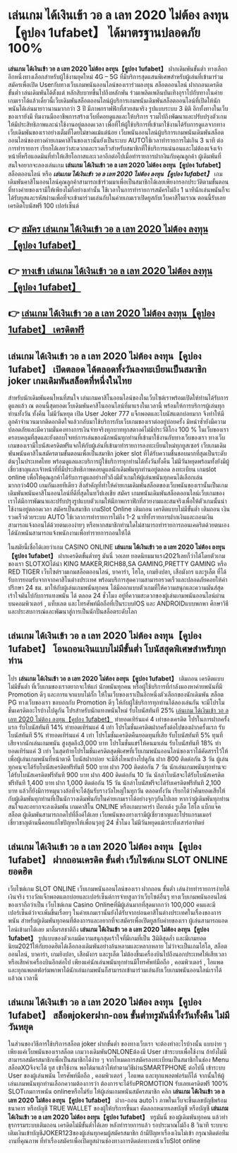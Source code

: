 # เล่นเกม ได้เงินเข้า วอ ล เลท 2020 ไม่ต้อง ลงทุน【คูปอง 1ufabet】  ได้มาตรฐานปลอดภัย 100%

**เล่นเกม ได้เงินเข้า วอ ล เลท 2020 ไม่ต้อง ลงทุน【คูปอง 1ufabet】** ฝากเดิมพันขั้นต่ำ  ทางเลือกอีกหนึ่งทางเลือกสำหรับผู้ใช้งานยุคใหม่ 4G – 5G ที่มีบริการสุดแสนพิเศษสำหรับผู้เล่นที่เข้ามาร่วมสมัครเพื่อเปิด Userกับทางเว็บเกมพนันออนไลน์ของเราร่วมลงทุน สล็อตออนไลน์ ฝากถอนเครดิต ขั้นต่ำ เล่นเดิมพันได้ตั้งแต่ หลักสิบบาทขึ้นไปถึงหลักพัน ร่วมเพลิดเพลินบันเทิงอุราไปกับทางในค่ายเกมเราได้แล้วเดี๋ยวนี้เว็บเดิมพันสล็อตออนไลน์ผู้บริการเกมพนันเดิมพันสล็อตออนไลน์ที่เปิดให้นักพนันได้เล่นมายาวนานมากกว่า 3 ปี มีภาพกราฟฟิกที่สวยสมจริง รูปแบบระบบ 3 มิติ
อีกทั้งทางในเว็บของเรายังมี ทีมงานมืออาชีพการสร้างเว็บที่คอยดูแลและให้บริการ  รวมไปถึงพัฒนาและปรับปรุงตัวเกมให้มีประสิทธิภาพและน่าใช้งานอยู่ตลอดเวลา เพื่อที่ให้ผู้ใช้บริการที่เข้ามาใช้งานได้รับการดูแลจากทางเว็บเดิมพันของเราอย่างเต็มที่โดยไม่ขาดแม้แต่น้อย เว็บพนันออนไลน์ผู้บริการเกมพนันเดิมพันสล็อตออนไลน์ของทางค่ายเกมคาสิโนของเรานั้นยังเป็นระบบ AUTOใช้เวลาทำรายการไม่เกิน 3 นาที ต่อการทำรายการ เรียกได้เลยว่าสะดวกและรวดเร็วสำหรับสมาชิกที่ใช้บริการแน่นอนและไม่ต้องแจ้งเจ้าหน้าที่หรือแอดมินที่ทำให้เสียโอกาสและเวลาอีกต่อไปเมื่อทำรายการฝากงินกับคุณลูกค้า
ผู้เดิมพันที่สนใจอยากจะลองเล่นเกม **เล่นเกม ได้เงินเข้า วอ ล เลท 2020 ไม่ต้อง ลงทุน【คูปอง 1ufabet】** สล็อตออนไลน์ หรือ ***เล่นเกม ได้เงินเข้า วอ ล เลท 2020 ไม่ต้อง ลงทุน【คูปอง 1ufabet】*** เกมเดิมพันคาสิโนออนไลน์คุณลูกค้าสามารถเข้าร่วมมาเพื่อเป็นสมาชิกได้เลยเพียงกรอกประวัติตามขั้นตอนที่ทางค่ายของเรามีให้เพียงไม่กี่อย่างเท่านั้น ใช้เวลาในการทำรายการสมัครไม่ถึง 1 นาทีนักเล่นพนันก็จะได้รับยูสและรหัสผ่านเพื่อที่จะเข้ามาร่วมเล่นกับในค่ายเกมเราเปิดยูสกับเว็บคาสิโนเราณ ตอนนี้รับเลยเครดิตโบนัสฟรี 100 เปอร์เซ็นต์ 

## 👉 [สมัคร เล่นเกม ได้เงินเข้า วอ ล เลท 2020 ไม่ต้อง ลงทุน【คูปอง 1ufabet】](https://archa888.com/)
## 👉 [ทางเข้า เล่นเกม ได้เงินเข้า วอ ล เลท 2020 ไม่ต้อง ลงทุน【คูปอง 1ufabet】](https://archa888.com/)
## 👉 [เล่นเกม ได้เงินเข้า วอ ล เลท 2020 ไม่ต้อง ลงทุน【คูปอง 1ufabet】 เครดิตฟรี](https://archa888.com/)

## เล่นเกม ได้เงินเข้า วอ ล เลท 2020 ไม่ต้อง ลงทุน【คูปอง 1ufabet】 เปิดตลอด ได้ตลอดทั้งวันลงทะเบียนเป็นสมาชิก joker เกมเดิมพันสล็อตที่หนึ่งในไทย

สำหรับนักเดิมพันคนไหนที่สนใจ เล่นเกมคาสิโนออนไลน์ของในเว็บไซต์เราพร้อมเปิดให้ท่านได้รับการดูแลแล้ว ณ ตอนนี้สุดยอดเว็บเดิมพันคาสิโนออนไลน์ที่มาแรงในเวลานี้ พร้อมให้การบริการผู้เล่นทุกท่านทั้งวัน ทั้งคืน ไม่มีวันหยุด เปิด User Joker 777 แจ็กพอตและโบนัสแตกบ่อยมาก จึงทำให้มีลูกค้าจำนวนมากติดอกติดใจแล้วกลับมาใช้บริการกับเว็บเกมของเราต่ออยู่บ่อยครั้ง มิหนำซ้ำยังมีความปลอดภัยและมีความมั่นคงทางการเงินจ่ายจริงทุกบาททุกสตางค์ไม่มีประวัติโกง 100 % ในเว็บของเราครอบคลุมที่สุดและยังตอบโจทย์การเล่นของนักพนันทุกท่านที่เข้ามาใช้งานกับทางเว็บของเรา
ทางเว็บเกมของเรามีโบนัสเครดิตฟรีแจกให้กับผู้เล่นที่เข้ามาทำรายการลงทะเบียนใหม่ทุกยูสเซอร์ เว็บเกมเดิมพันพนันคาสิโนสมัครตามขั้นตอนเพื่อเป็นสมาชิก joker slot ที่ได้รับความชื่นชอบมากที่สุดเป็นระดับต้นๆในประเทศไทย พร้อมดูแลและบริการผู้ใช้บริการทุกท่านได้ทั้งวันทั้งคืน ไม่มีวันหยุดพร้อมทั้งยังมีผู้เชี่ยวชาญและเจ้าหน้าที่ที่มีประสิทธิภาพคอยดูแลนักเดิมพันทุกท่านอยู่ตลอด ลงทะเบียน เกมslot online เพื่อให้คุณลูกค้าได้รับการดูแลอย่างทั่วถึงมีตัวเกมให้ผู้เล่นพนันทุกคนได้เลือกเล่นมากกว่า400 เกมกันเลยทีเดียว
สิ่งสำคัญที่ทำให้ค่ายเกมเดิมพันสล็อตของเว็บพนันของเรานั้นเป็นเกมเดิมพันพนันคาสิโนออนไลน์ที่ดีที่สุดในทวีปเอเชีย สมัคร  เกมพนันเดิมพันสล็อตออนไลน์เว็บเกมของเราได้มีการพัฒนาและปรับปรุงรูปแบบตัวเกมให้มีภาพกราฟิกที่สวยงามและสมจริงเพื่อให้ตัวเกมนั้นน่าใช้งานอยู่ตลอดเวลา สมัครเป็นสมาชิก เกมSlot Online เติมถอน เครดิตแบบไม่มีขั้นต่ำ เติมถอน เงินรวดเร็วด้วยระบบ AUTO ใช้เวลาการทำรายการไม่ถึง 1-2 นาทีทั้งรายการฝากเงินและถอนเงินสามารถแจ้งถอนได้ด้วยตนเองง่ายๆ หรือหากสมาชิกท่านใดไม่สามารถทำรายการถอนเคดริตด้วยตนเองได้นักพนันสามารถแจ้งพนักงานเพื่อทำรายการถอนให้ได้

ในสมัยนี้เชื่อได้เลยว่าเกม CASINO ONLINE **เล่นเกม ได้เงินเข้า วอ ล เลท 2020 ไม่ต้อง ลงทุน【คูปอง 1ufabet】** ฝากเครดิตขั้นต่ำทรู มันนี่ วอเลท ยอดนิยมมาแรง2021เลยก็ว่าได้โดยตัวเกมของเรา SLOTXOได้นำ  KING MAKER,RICH88,SA GAMING,PRETTY GAMING หรือ RED TIGER เว็บไซต์รวมเกมสล็อตออนไลน์, บาคาร่า, ไฮโล, เกมยิงปลา, เสือมังกร และรูเล็ต ที่ได้รับการยอมรับจากจากคาสิโนต่างประเทศ พร้อมบริการสุดความสามารถรวดเร็วและปลอดภัยคอยให้คำปรึกษา 24 ชม. มาให้กับผู้เล่นเกมพนันทุกคน ได้มีออกแบบตัวเกมที่ให้ความสนุกและความมันส์สุดเร้าใจมันไปกับการแทงพนัน ได้ ตลอด 24 ชั่วโมง อยู่ที่ความสะดวกของผู้เล่นเกมพนันออนไลน์ผ่านบนคอมพิวเตอร์ , แท็บเลต และโทรศัพท์มือถือที่เป็นระบบIOS และ ANDROIDแบบพกพา ศึกษาวิธีและประสบการณ์และพัฒนาสู่การเป็นนักปั่นสล็อตระดับโลก

## เล่นเกม ได้เงินเข้า วอ ล เลท 2020 ไม่ต้อง ลงทุน【คูปอง 1ufabet】 โอนถอนเงินแบบไม่มีขั้นต่ำ โบนัสสุดพิเศษสำหรับทุกท่าน

โปร **เล่นเกม ได้เงินเข้า วอ ล เลท 2020 ไม่ต้อง ลงทุน【คูปอง 1ufabet】** เติมถอน เครดิตแบบไม่มีขั้นต่ำ ที่เว็บเกมของเราอยากจะให้แก่  นักพนันทุกคน หรือผู้ใช้บริการที่กำลังมองหาค่ายพนันที่มี  Promotion ดีๆ และการแจกแบบไม่กั๊ก ให้ในเว็บของเราเป็นอีกหนึ่งตัวเลือกของนักเดิมพัน สล็อต PG ทางเว็บของเรา ขอบอกกับ Promotion ดีๆ ให้กับผู้ใช้บริการทุกท่านได้ลองเล่นกัน จะมีโปรโมชั่นเครดิตอะไรบ้างไปดูกัน
โปรสำหรับนักแทงพนันใหม่ รับโบนัสทันที 25% [เล่นเกม ได้เงินเข้า วอ ล เลท 2020 ไม่ต้อง ลงทุน【คูปอง 1ufabet】](https://archa888.com/) ทำยอดเทิร์นแค่ 4 เท่าของเครดิต
โปรในการฝากครั้งแรก รับโบนัสทันที 14% ทำยอดเทิร์นแค่ 4 เท่า
โปรโมชั่นเครดิตฝากครั้งต่อไปของฝากครั้งแรก รับโบนัสทันที 5% ทำยอดเทิร์นแค่ 4 เท่า
โปรโมชั่นเครดิตคืนยอดทุนที่เสีย รับโบนัสทันที 5% ทุนที่เสียจากนักเล่นเกมพนัน สูงสุดถึง3,000 บาท
โปรโมชั่นแชร์ให้คนมาเล่น รับโบนัสทันที 18% ทำยอดเทิร์นแค่ 3 เท่า
ในสุดท้ายโปรโมชั่นเครดิตสุดพิเศษที่เว็บเกมพนันออนไลน์ของเราได้คัดสรรไว้ให้เพื่อผู้เล่นเกมพนันที่หน้าตาดี โบนัสฝากบ่อย จะมีสิ่งไหนบ้างไปดูกัน
ฝาก 800 ติดต่อกัน 3 วัน ผู้เล่นทุกคนจะได้รับโบนัสเครดิตฟรีทันที 500 บาท
ฝาก 700 ติดต่อกัน 7 วัน นักเล่นเกมพนันทุกท่านจะได้รับโบนัสเครดิตฟรีทันที 900 บาท
ฝาก 400 ติดต่อกัน 10 วัน นักล่าโบนัสจะได้รับโบนัสเครดิตฟรีทันที 1,400 บาท
ฝาก 1,000 ติดต่อกัน 15 วัน นักล่าโบนัสฟรีจะได้รับเครดิตฟรีทันที 2,100 บาท
แล้วก็ยังมีการหมุนวงล้อที่จะได้ลุ้นรับรางวัลใหญ่ในทุกวัน ตลอดทั้งวัน เรียกได้ว่าคืนยอดเสียให้กับผู้เดิมพันทุกท่านที่เป็นนักวางเดิมพันกับในค่ายเกมเราได้อย่างจุกๆกันไปเลย หากว่าผู้เดิมพันทุกท่านสนใจและอยากจะลงเดิมพัน เกมคาสิโน ONLINE หรือเกมบาคาร่า ป๊อกเด้ง รูเล็ต ไฮโล แบ็กแจ๊ค สล็อต ผู้เดิมพันสามารถกดไปที่ลิ้งค์ได้เลย เว็บพนันของทางเรามีผู้เชี่ยวชาญและโปรแกรมเมอร์เชี่ยวชาญด้านนี้คอยแก้ไขปัญหาให้เพื่อนๆอยู่ 24 ชั่วโมง ไม่มีวันหยุดแม้กระทั่งเสาร์อาทิตย์

## เล่นเกม ได้เงินเข้า วอ ล เลท 2020 ไม่ต้อง ลงทุน【คูปอง 1ufabet】 ฝากถอนเครดิต ขั้นต่ำ  เว็บไซต์เกม SLOT ONLINE ยอดฮิต

เว็บไซต์เกม SLOT ONLINE เว็บเกมพนันออนไลน์ของเรา ฝากถอน ขั้นต่ำ เล่นง่ายทำรายการง่ายได้เงินจริง รางวัลแจ็กพอตแตกบ่อยและเปอร์เซ็นต์การจ่ายสูงกว่าเว็บไซต์อื่นๆ ทางเว็บเกมพนันออนไลน์ของเราถือว่าเป็น เว็บไซต์เกม  Casino Onlineที่มีผู้เล่นมากที่สุดมากกว่า 100,000 คนและมีเปอร์เซ็นต์ว่าจะเพิ่มขึ้นเรื่อยๆ ในค่ายเกมเรานั้นยังได้รับจากบ่อนคาสิโนต่างประเทศในเรื่องของการพนัน สำหรับผู้เดิมพันทุกคนที่ต้องการและอยากที่จะสมัครเพื่อเปิดยูสกับค่ายของเรา ผู้เล่นสามารถแอดไลน์เข้ามาได้เลย
	มาลิ้มรสชาติถึง **เล่นเกม ได้เงินเข้า วอ ล เลท 2020 ไม่ต้อง ลงทุน【คูปอง 1ufabet】** รูปแบบของตัวเกมมีความสนุกสุดเร้าใจที่มีเกมที่เป็น 3มิติสุดล้ำ และมีเกมยอดนิยม2021ให้กับยอดฮิตได้เลือกลงเดิมพันอย่างล้นหลามและหลากหลาย  ไม่ว่าจะเป็นเกมไฮโล, สล็อตออนไลน์, บาคาร่า, เกมยิงปลา, เสือมังกร และรูเล็ต ไม่ต้องขึ้นเครื่องบินไปถึงนอกประเทศให้เสียเวลา หรือเสียค่าเครื่องบินอีกต่อไป เพียงแค่นักเล่นพนันทุกท่านมีโทรศัพท์มือถือ , คอมพิวเตอร์ , ไอแพด และทุกแพลตฟอร์มพกพาได้นักเล่นเกมพนันก็สามารถเข้ามาร่วมเล่นกับเว็บเกมพนันออนไลน์เราได้แล้วณ เวลานี้

## เล่นเกม ได้เงินเข้า วอ ล เลท 2020 ไม่ต้อง ลงทุน【คูปอง 1ufabet】 สล็อตjokerฝาก-ถอน ขั้นต่ำทรูมันนี่ทั้งวันทั้งคืน ไม่มีวันหยุด

ในส่วนของวิธีการใช้บริการสล็อต joker ฝากขั้นต่ำ ของทางเว็บเรา จะต้องทำอะไรบ้างนั้น แบบง่าย ๆ เพียงแค่เว็บพนันของเราสล็อต เกมวางเดิมพันONLONEต้องมี User เข้าระบบเพื่อใช้งาน ถ้ายังไม่มีสามารถสมัครสมาชิกเพื่อเป็นสมาชิกได้ง่าย ๆ จากโหมดการสมัครลงทะเบียนเป็นสมาชิกในช่อง Menu สล็อตXOจึงจะได้ ยูส เข้าใช้งาน พอได้มาแล้วให้ทำตามวิธีผ่านSMARTPHONE ต่อไปนี้
เข้าระบบ User  ของผู้เล่นพนัน โทรศัพท์มือถือ , คอมพิวเตอร์ , ไอแพด และทุกแพลตฟอร์มก็ได้
จากนั้นให้ผู้เล่นเกมพนันทุกท่านเลือกความต้องการว่า ต้องการจะได้รับPROMOTION รับเลยเครดิตฟรี 100% SLOTเกมการพนัน onlineหรือไม่รับ
ให้ผู้เล่นเกมพนันสมัครสมาชิก คลิก **เล่นเกม ได้เงินเข้า วอ ล เลท 2020 ไม่ต้อง ลงทุน【คูปอง 1ufabet】** ฝาก-ถอน autoไว ภาพในเว็บจะขึ้นเลขบัญชีพร้อมธนาคาร หรือบัญชี TRUE WALLET ของผู้ให้บริการขึ้นมา
คัดลอกหมายเลขบัญชี หรือบัญชี **เล่นเกม ได้เงินเข้า วอ ล เลท 2020 ไม่ต้อง ลงทุน【คูปอง 1ufabet】** ทรูมันนี่ ของผู้เดิมพันทุกคน แล้วทำธุรกรรมระบบเติมถอน เครดิตไม่มีขั้นต่ำได้เลย
หลังทำรายการแล้ว รอประมาณไม่ถึง 8 วินาที ระบบจะเติมเงินเข้าบัญชีJOKER123ของผู้เล่นทุกคนผู้สมัครสมาชิก
ถ้ามีปัญหาเรื่องเงินไม่เข้า กรุณาติดต่อทีมงานที่คุณภาพ ที่ทำเรื่องสมัครเพื่อเปิดยูสผ่านช่องทางการติดต่อทางหน้าเว็บSlot online


